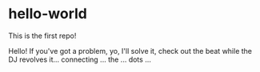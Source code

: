 # hello-world
This is the first repo!

Hello! If you've got a problem, yo, I'll solve it, check out the beat while the DJ revolves it... connecting ... the ... dots ...
